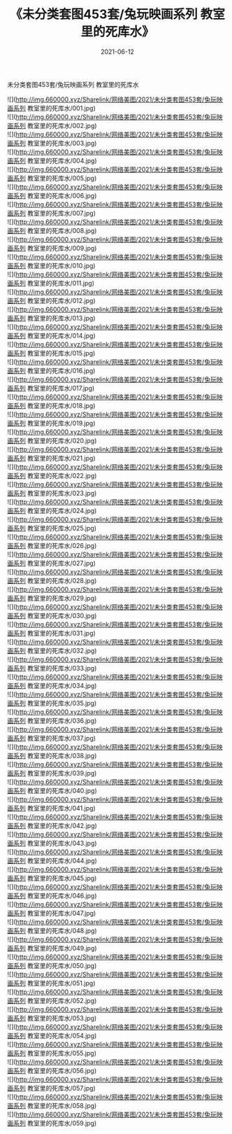 ﻿---
layout: post
title:  《未分类套图453套/兔玩映画系列 教室里的死库水》
date:   2021-06-12
img: http://img.660000.xyz/Sharelink/网络美图/2021/未分类套图453套/兔玩映画系列 教室里的死库水/000.jpg
categories: [美女, 清纯, 唯美]
---

未分类套图453套/兔玩映画系列 教室里的死库水

 ![](http://img.660000.xyz/Sharelink/网络美图/2021/未分类套图453套/兔玩映画系列 教室里的死库水/001.jpg) <br>![](http://img.660000.xyz/Sharelink/网络美图/2021/未分类套图453套/兔玩映画系列 教室里的死库水/002.jpg) <br>![](http://img.660000.xyz/Sharelink/网络美图/2021/未分类套图453套/兔玩映画系列 教室里的死库水/003.jpg) <br>![](http://img.660000.xyz/Sharelink/网络美图/2021/未分类套图453套/兔玩映画系列 教室里的死库水/004.jpg) <br>![](http://img.660000.xyz/Sharelink/网络美图/2021/未分类套图453套/兔玩映画系列 教室里的死库水/005.jpg) <br>![](http://img.660000.xyz/Sharelink/网络美图/2021/未分类套图453套/兔玩映画系列 教室里的死库水/006.jpg) <br>![](http://img.660000.xyz/Sharelink/网络美图/2021/未分类套图453套/兔玩映画系列 教室里的死库水/007.jpg) <br>![](http://img.660000.xyz/Sharelink/网络美图/2021/未分类套图453套/兔玩映画系列 教室里的死库水/008.jpg) <br>![](http://img.660000.xyz/Sharelink/网络美图/2021/未分类套图453套/兔玩映画系列 教室里的死库水/009.jpg) <br>![](http://img.660000.xyz/Sharelink/网络美图/2021/未分类套图453套/兔玩映画系列 教室里的死库水/010.jpg) <br>![](http://img.660000.xyz/Sharelink/网络美图/2021/未分类套图453套/兔玩映画系列 教室里的死库水/011.jpg) <br>![](http://img.660000.xyz/Sharelink/网络美图/2021/未分类套图453套/兔玩映画系列 教室里的死库水/012.jpg) <br>![](http://img.660000.xyz/Sharelink/网络美图/2021/未分类套图453套/兔玩映画系列 教室里的死库水/013.jpg) <br>![](http://img.660000.xyz/Sharelink/网络美图/2021/未分类套图453套/兔玩映画系列 教室里的死库水/014.jpg) <br>![](http://img.660000.xyz/Sharelink/网络美图/2021/未分类套图453套/兔玩映画系列 教室里的死库水/015.jpg) <br>![](http://img.660000.xyz/Sharelink/网络美图/2021/未分类套图453套/兔玩映画系列 教室里的死库水/016.jpg) <br>![](http://img.660000.xyz/Sharelink/网络美图/2021/未分类套图453套/兔玩映画系列 教室里的死库水/017.jpg) <br>![](http://img.660000.xyz/Sharelink/网络美图/2021/未分类套图453套/兔玩映画系列 教室里的死库水/018.jpg) <br>![](http://img.660000.xyz/Sharelink/网络美图/2021/未分类套图453套/兔玩映画系列 教室里的死库水/019.jpg) <br>![](http://img.660000.xyz/Sharelink/网络美图/2021/未分类套图453套/兔玩映画系列 教室里的死库水/020.jpg) <br>![](http://img.660000.xyz/Sharelink/网络美图/2021/未分类套图453套/兔玩映画系列 教室里的死库水/021.jpg) <br>![](http://img.660000.xyz/Sharelink/网络美图/2021/未分类套图453套/兔玩映画系列 教室里的死库水/022.jpg) <br>![](http://img.660000.xyz/Sharelink/网络美图/2021/未分类套图453套/兔玩映画系列 教室里的死库水/023.jpg) <br>![](http://img.660000.xyz/Sharelink/网络美图/2021/未分类套图453套/兔玩映画系列 教室里的死库水/024.jpg) <br>![](http://img.660000.xyz/Sharelink/网络美图/2021/未分类套图453套/兔玩映画系列 教室里的死库水/025.jpg) <br>![](http://img.660000.xyz/Sharelink/网络美图/2021/未分类套图453套/兔玩映画系列 教室里的死库水/026.jpg) <br>![](http://img.660000.xyz/Sharelink/网络美图/2021/未分类套图453套/兔玩映画系列 教室里的死库水/027.jpg) <br>![](http://img.660000.xyz/Sharelink/网络美图/2021/未分类套图453套/兔玩映画系列 教室里的死库水/028.jpg) <br>![](http://img.660000.xyz/Sharelink/网络美图/2021/未分类套图453套/兔玩映画系列 教室里的死库水/029.jpg) <br>![](http://img.660000.xyz/Sharelink/网络美图/2021/未分类套图453套/兔玩映画系列 教室里的死库水/030.jpg) <br>![](http://img.660000.xyz/Sharelink/网络美图/2021/未分类套图453套/兔玩映画系列 教室里的死库水/031.jpg) <br>![](http://img.660000.xyz/Sharelink/网络美图/2021/未分类套图453套/兔玩映画系列 教室里的死库水/032.jpg) <br>![](http://img.660000.xyz/Sharelink/网络美图/2021/未分类套图453套/兔玩映画系列 教室里的死库水/033.jpg) <br>![](http://img.660000.xyz/Sharelink/网络美图/2021/未分类套图453套/兔玩映画系列 教室里的死库水/034.jpg) <br>![](http://img.660000.xyz/Sharelink/网络美图/2021/未分类套图453套/兔玩映画系列 教室里的死库水/035.jpg) <br>![](http://img.660000.xyz/Sharelink/网络美图/2021/未分类套图453套/兔玩映画系列 教室里的死库水/036.jpg) <br>![](http://img.660000.xyz/Sharelink/网络美图/2021/未分类套图453套/兔玩映画系列 教室里的死库水/037.jpg) <br>![](http://img.660000.xyz/Sharelink/网络美图/2021/未分类套图453套/兔玩映画系列 教室里的死库水/038.jpg) <br>![](http://img.660000.xyz/Sharelink/网络美图/2021/未分类套图453套/兔玩映画系列 教室里的死库水/039.jpg) <br>![](http://img.660000.xyz/Sharelink/网络美图/2021/未分类套图453套/兔玩映画系列 教室里的死库水/040.jpg) <br>![](http://img.660000.xyz/Sharelink/网络美图/2021/未分类套图453套/兔玩映画系列 教室里的死库水/041.jpg) <br>![](http://img.660000.xyz/Sharelink/网络美图/2021/未分类套图453套/兔玩映画系列 教室里的死库水/042.jpg) <br>![](http://img.660000.xyz/Sharelink/网络美图/2021/未分类套图453套/兔玩映画系列 教室里的死库水/043.jpg) <br>![](http://img.660000.xyz/Sharelink/网络美图/2021/未分类套图453套/兔玩映画系列 教室里的死库水/044.jpg) <br>![](http://img.660000.xyz/Sharelink/网络美图/2021/未分类套图453套/兔玩映画系列 教室里的死库水/045.jpg) <br>![](http://img.660000.xyz/Sharelink/网络美图/2021/未分类套图453套/兔玩映画系列 教室里的死库水/046.jpg) <br>![](http://img.660000.xyz/Sharelink/网络美图/2021/未分类套图453套/兔玩映画系列 教室里的死库水/047.jpg) <br>![](http://img.660000.xyz/Sharelink/网络美图/2021/未分类套图453套/兔玩映画系列 教室里的死库水/048.jpg) <br>![](http://img.660000.xyz/Sharelink/网络美图/2021/未分类套图453套/兔玩映画系列 教室里的死库水/049.jpg) <br>![](http://img.660000.xyz/Sharelink/网络美图/2021/未分类套图453套/兔玩映画系列 教室里的死库水/050.jpg) <br>![](http://img.660000.xyz/Sharelink/网络美图/2021/未分类套图453套/兔玩映画系列 教室里的死库水/051.jpg) <br>![](http://img.660000.xyz/Sharelink/网络美图/2021/未分类套图453套/兔玩映画系列 教室里的死库水/052.jpg) <br>![](http://img.660000.xyz/Sharelink/网络美图/2021/未分类套图453套/兔玩映画系列 教室里的死库水/053.jpg) <br>![](http://img.660000.xyz/Sharelink/网络美图/2021/未分类套图453套/兔玩映画系列 教室里的死库水/054.jpg) <br>![](http://img.660000.xyz/Sharelink/网络美图/2021/未分类套图453套/兔玩映画系列 教室里的死库水/055.jpg) <br>![](http://img.660000.xyz/Sharelink/网络美图/2021/未分类套图453套/兔玩映画系列 教室里的死库水/056.jpg) <br>![](http://img.660000.xyz/Sharelink/网络美图/2021/未分类套图453套/兔玩映画系列 教室里的死库水/057.jpg) <br>![](http://img.660000.xyz/Sharelink/网络美图/2021/未分类套图453套/兔玩映画系列 教室里的死库水/058.jpg) <br>![](http://img.660000.xyz/Sharelink/网络美图/2021/未分类套图453套/兔玩映画系列 教室里的死库水/059.jpg) <br>